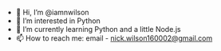 - 👋 Hi, I’m @iamnwilson
- 👀 I’m interested in Python
- 🌱 I’m currently learning Python and a little Node.js
- 📫 How to reach me:
    email - nick.wilson160002@gmail.com

<!---
iamnwilson/iamnwilson is a ✨ special ✨ repository because its `README.md` (this file) appears on your GitHub profile.
You can click the Preview link to take a look at your changes.
--->
